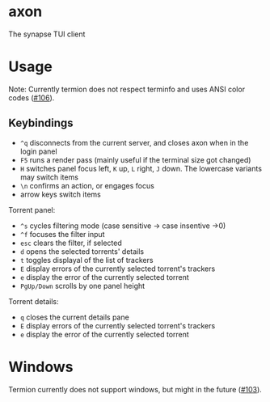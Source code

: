 # axon
The synapse TUI client


# Usage
Note: Currently termion does not respect terminfo and uses ANSI color codes ([#106](https://github.com/ticki/termion/issues/106)).

## Keybindings
- `^q` disconnects from the current server, and closes axon when in the login panel
- `F5` runs a render pass (mainly useful if the terminal size got changed)
- `H` switches panel focus left, `K` up, `L` right, `J` down. The lowercase variants may switch items
- `\n` confirms an action, or engages focus
- arrow keys switch items

Torrent panel:
- `^s` cycles filtering mode (case sensitive -> case insentive ->0)
- `^f` focuses the filter input
- `esc` clears the filter, if selected
- `d` opens the selected torrents' details
- `t` toggles displayal of the list of trackers
- `E` display errors of the currently selected torrent's trackers
- `e` display the error of the currently selected torrent
- `PgUp/Down` scrolls by one panel height

Torrent details:
- `q` closes the current details pane
- `E` display errors of the currently selected torrent's trackers
- `e` display the error of the currently selected torrent

# Windows
Termion currently does not support windows, but might in the future ([#103](https://github.com/ticki/termion/issues/103)).
